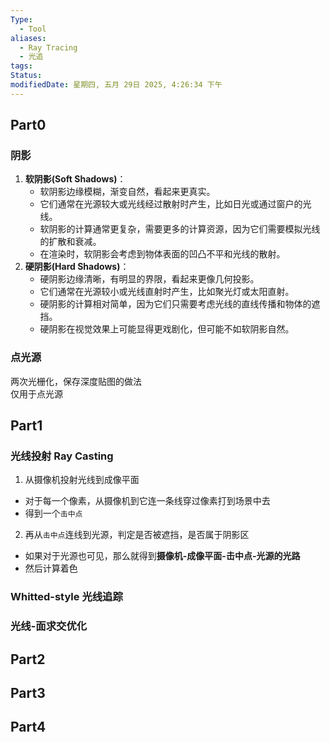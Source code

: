 ```yaml
---
Type:
  - Tool
aliases:
  - Ray Tracing
  - 光追
tags: 
Status: 
modifiedDate: 星期四, 五月 29日 2025, 4:26:34 下午
---
```


## Part0

### 阴影

1. **软阴影(Soft Shadows)**：
    - 软阴影边缘模糊，渐变自然，看起来更真实。
    - 它们通常在光源较大或光线经过散射时产生，比如日光或通过窗户的光线。
    - 软阴影的计算通常更复杂，需要更多的计算资源，因为它们需要模拟光线的扩散和衰减。
    - 在渲染时，软阴影会考虑到物体表面的凹凸不平和光线的散射。
2. **硬阴影(Hard Shadows)**：
    - 硬阴影边缘清晰，有明显的界限，看起来更像几何投影。
    - 它们通常在光源较小或光线直射时产生，比如聚光灯或太阳直射。
    - 硬阴影的计算相对简单，因为它们只需要考虑光线的直线传播和物体的遮挡。
    - 硬阴影在视觉效果上可能显得更戏剧化，但可能不如软阴影自然。

### 点光源

两次光栅化，保存深度贴图的做法  
仅用于点光源

## Part1

### 光线投射 Ray Casting

1. 从摄像机投射光线到成像平面

- 对于每一个像素，从摄像机到它连一条线穿过像素打到场景中去
- 得到一个`击中点`

2. 再从`击中点`连线到光源，判定是否被遮挡，是否属于阴影区

- 如果对于光源也可见，那么就得到**摄像机-成像平面-击中点-光源的光路**
- 然后计算着色

### Whitted-style 光线追踪

### 光线-面求交优化

## Part2

## Part3

## Part4
